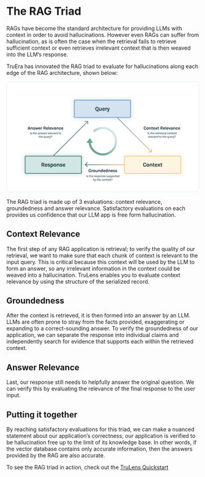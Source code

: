 # The RAG Triad

RAGs have become the standard architecture for providing LLMs with context in order to avoid hallucinations. However even RAGs can suffer from hallucination, as is often the case when the retrieval fails to retrieve sufficient context or even retrieves irrelevant context that is then weaved into the LLM’s response.

TruEra has innovated the RAG triad to evaluate for hallucinations along each edge of the RAG architecture, shown below:

![RAG Triad](../assets/images/RAG_Triad.jpg)

The RAG triad is made up of 3 evaluations: context relevance, groundedness and answer relevance. Satisfactory evaluations on each provides us confidence that our LLM app is free form hallucination.

## Context Relevance

The first step of any RAG application is retrieval; to verify the quality of our retrieval, we want to make sure that each chunk of context is relevant to the input query. This is critical because this context will be used by the LLM to form an answer, so any irrelevant information in the context could be weaved into a hallucination. TruLens enables you to evaluate context relevance by using the structure of the serialized record.

## Groundedness

After the context is retrieved, it is then formed into an answer by an LLM. LLMs are often prone to stray from the facts provided, exaggerating or expanding to a correct-sounding answer. To verify the groundedness of our application, we can separate the response into individual claims and independently search for evidence that supports each within the retrieved context.

## Answer Relevance

Last, our response still needs to helpfully answer the original question. We can verify this by evaluating the relevance of the final response to the user input.

## Putting it together

By reaching satisfactory evaluations for this triad, we can make a nuanced statement about our application’s correctness; our application is verified to be hallucination free up to the limit of its knowledge base. In other words, if the vector database contains only accurate information, then the answers provided by the RAG are also accurate.

To see the RAG triad in action, check out the [TruLens Quickstart](https://www.trulens.org/trulens_eval/quickstart/)

